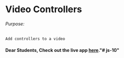 # Video Controllers

###### Purpose:
    Add controllers to a video

#### Dear Students, Check out the live app [here](http://203.193.173.125/buildriseshine/javascript/video-controller)."# js-10" 
